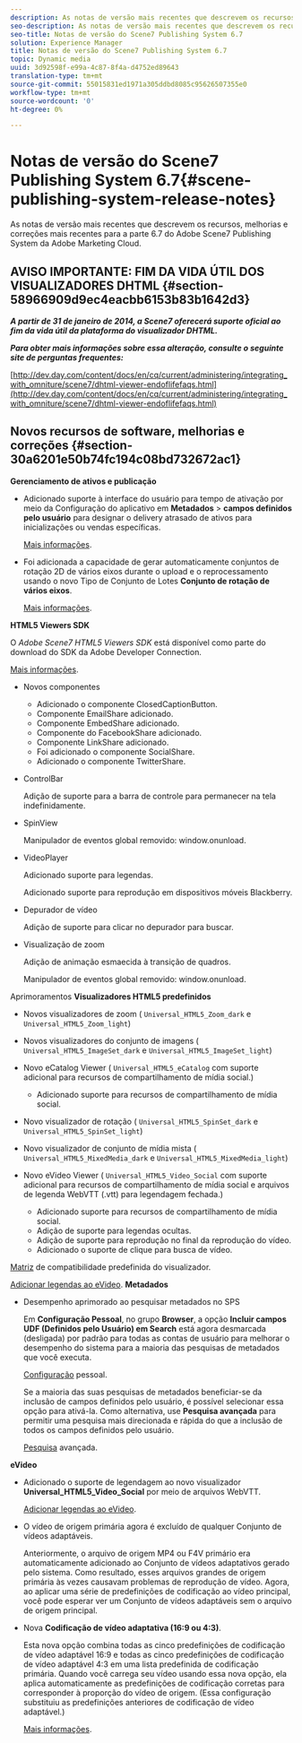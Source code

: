 ```yaml
---
description: As notas de versão mais recentes que descrevem os recursos, melhorias e correções mais recentes para a parte 6.7 do Adobe Scene7 Publishing System da Adobe Marketing Cloud.
seo-description: As notas de versão mais recentes que descrevem os recursos, melhorias e correções mais recentes para a parte 6.7 do Adobe Scene7 Publishing System da Adobe Marketing Cloud.
seo-title: Notas de versão do Scene7 Publishing System 6.7
solution: Experience Manager
title: Notas de versão do Scene7 Publishing System 6.7
topic: Dynamic media
uuid: 3d92598f-e99a-4c87-8f4a-d4752ed89643
translation-type: tm+mt
source-git-commit: 55015831ed1971a305ddbd8085c95626507355e0
workflow-type: tm+mt
source-wordcount: '0'
ht-degree: 0%

---
```



# Notas de versão do Scene7 Publishing System 6.7{#scene-publishing-system-release-notes}

As notas de versão mais recentes que descrevem os recursos, melhorias e correções mais recentes para a parte 6.7 do Adobe Scene7 Publishing System da Adobe Marketing Cloud.

## AVISO IMPORTANTE: FIM DA VIDA ÚTIL DOS VISUALIZADORES DHTML {#section-58966909d9ec4eacbb6153b83b1642d3}

***A partir de 31 de janeiro de 2014, a Scene7 oferecerá suporte oficial ao fim da vida útil da plataforma do visualizador DHTML.***

***Para obter mais informações sobre essa alteração, consulte o seguinte site de perguntas frequentes:***

[http://dev.day.com/content/docs/en/cq/current/administering/integrating_with_omniture/scene7/dhtml-viewer-endoflifefaqs.html](http://dev.day.com/content/docs/en/cq/current/administering/integrating_with_omniture/scene7/dhtml-viewer-endoflifefaqs.html)

## Novos recursos de software, melhorias e correções {#section-30a6201e50b74fc194c08bd732672ac1}

**Gerenciamento de ativos e publicação**

* Adicionado suporte à interface do usuário para tempo de ativação por meio da Configuração do aplicativo em **Metadados** > **campos definidos pelo usuário** para designar o delivery atrasado de ativos para inicializações ou vendas específicas.

   [Mais informações](http://help.adobe.com/en_US/scene7/using/WS08F62297-36A5-4c35-9D4E-5BE38C41D39C.html).

* Foi adicionada a capacidade de gerar automaticamente conjuntos de rotação 2D de vários eixos durante o upload e o reprocessamento usando o novo Tipo de Conjunto de Lotes **Conjunto de rotação de vários eixos**.

   [Mais informações](http://help.adobe.com/en_US/scene7/using/WSf6ef983f54a76485-20cc30b112624e7b244-7fff.html).

**HTML5 Viewers SDK**

O *Adobe Scene7 HTML5 Viewers SDK* está disponível como parte do download do SDK da Adobe Developer Connection.

[Mais informações](http://help.adobe.com/en_US/scene7/using/WSd4272150f67705c11b002eec12fcba4dee6-8000.html).

* Novos componentes

   * Adicionado o componente ClosedCaptionButton.
   * Componente EmailShare adicionado.
   * Componente EmbedShare adicionado.
   * Componente do FacebookShare adicionado.
   * Componente LinkShare adicionado.
   * Foi adicionado o componente SocialShare.
   * Adicionado o componente TwitterShare.

* ControlBar

   Adição de suporte para a barra de controle para permanecer na tela indefinidamente.

* SpinView

   Manipulador de eventos global removido: window.onunload.

* VideoPlayer

   Adicionado suporte para legendas.

   Adicionado suporte para reprodução em dispositivos móveis Blackberry.

* Depurador de vídeo

   Adição de suporte para clicar no depurador para buscar.

* Visualização de zoom

   Adição de animação esmaecida à transição de quadros.

   Manipulador de eventos global removido: window.onunload.

Aprimoramentos
**Visualizadores HTML5 predefinidos**

* Novos visualizadores de zoom ( `Universal_HTML5_Zoom_dark` e `Universal_HTML5_Zoom_light`)
* Novos visualizadores do conjunto de imagens ( `Universal_HTML5_ImageSet_dark` e `Universal_HTML5_ImageSet_light`)
* Novo eCatalog Viewer ( `Universal_HTML5_eCatalog` com suporte adicional para recursos de compartilhamento de mídia social.)

   * Adicionado suporte para recursos de compartilhamento de mídia social.

* Novo visualizador de rotação ( `Universal_HTML5_SpinSet_dark` e `Universal_HTML5_SpinSet_light`)

* Novo visualizador de conjunto de mídia mista ( `Universal_HTML5_MixedMedia_dark` e `Universal_HTML5_MixedMedia_light`)
* Novo eVideo Viewer ( `Universal_HTML5_Video_Social` com suporte adicional para recursos de compartilhamento de mídia social e arquivos de legenda WebVTT (.vtt) para legendagem fechada.)

   * Adicionado suporte para recursos de compartilhamento de mídia social.
   * Adição de suporte para legendas ocultas.
   * Adição de suporte para reprodução no final da reprodução do vídeo.
   * Adicionado o suporte de clique para busca de vídeo.

[Matriz](http://help.adobe.com/en_US/scene7/using/WS6E593DEA-7D81-4cd6-84B0-85E8BB274176.html) de compatibilidade predefinida do visualizador.

[Adicionar legendas ao eVideo](http://help.adobe.com/en_US/scene7/using/WS98ca2e6790647c06-6f6f53e137b959f094-8000.html).
**Metadados**

* Desempenho aprimorado ao pesquisar metadados no SPS

   Em **Configuração Pessoal**, no grupo **Browser**, a opção **Incluir campos UDF (Definidos pelo Usuário) em Search** está agora desmarcada (desligada) por padrão para todas as contas de usuário para melhorar o desempenho do sistema para a maioria das pesquisas de metadados que você executa.

   [Configuração](http://help.adobe.com/en_US/scene7/using/WSCAAE9C8A-F172-43a8-B134-6163E7C80218.html) pessoal.

   Se a maioria das suas pesquisas de metadados beneficiar-se da inclusão de campos definidos pelo usuário, é possível selecionar essa opção para ativá-la. Como alternativa, use **Pesquisa avançada** para permitir uma pesquisa mais direcionada e rápida do que a inclusão de todos os campos definidos pelo usuário.

   [Pesquisa](http://help.adobe.com/en_US/scene7/using/WS259993e42159a215-1c6a66df1265272619e-7ff5.html) avançada.

**eVideo**

* Adicionado o suporte de legendagem ao novo visualizador **Universal_HTML5_Video_Social** por meio de arquivos WebVTT.

   [Adicionar legendas ao eVideo](http://help.stage.adobe.com/en_US/scene7/using/WS98ca2e6790647c06-6f6f53e137b959f094-8000.html).

* O vídeo de origem primária agora é excluído de qualquer Conjunto de vídeos adaptáveis.

   Anteriormente, o arquivo de origem MP4 ou F4V primário era automaticamente adicionado ao Conjunto de vídeos adaptativos gerado pelo sistema. Como resultado, esses arquivos grandes de origem primária às vezes causavam problemas de reprodução de vídeo. Agora, ao aplicar uma série de predefinições de codificação ao vídeo principal, você pode esperar ver um Conjunto de vídeos adaptáveis sem o arquivo de origem principal.

* Nova **Codificação de vídeo adaptativa (16:9 ou 4:3)**.

   Esta nova opção combina todas as cinco predefinições de codificação de vídeo adaptável 16:9 e todas as cinco predefinições de codificação de vídeo adaptável 4:3 em uma lista predefinida de codificação primária. Quando você carrega seu vídeo usando essa nova opção, ela aplica automaticamente as predefinições de codificação corretas para corresponder à proporção do vídeo de origem. (Essa configuração substituiu as predefinições anteriores de codificação de vídeo adaptável.)

   [Mais informações](http://help.stage.adobe.com/en_US/scene7/using/WSE86ACF2B-BD50-4c48-A1D7-9CD4405B62D0.html).

